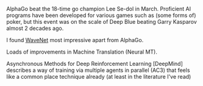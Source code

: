 AlphaGo beat the 18-time go champion Lee Se-dol in March. Proficient AI programs have been developed for various games such as (some forms of) poker, but this event was on the scale of Deep Blue beating Garry Kasparov almost 2 decades ago.


I found [WaveNet](https://deepmind.com/blog/wavenet-generative-model-raw-audio/) most impressive apart from AlphaGo.


Loads of improvements in Machine Translation (Neural MT).


Asynchronous Methods for Deep Reinforcement Learning [DeepMind] describes a way of training via multiple agents in parallel (AC3) that feels like a common place technique already (at least in the literature I've read)


[](https://www.reddit.com/r/MachineLearning/comments/5e8kv6/d_top_5_developments_that_happened_in_machine/)